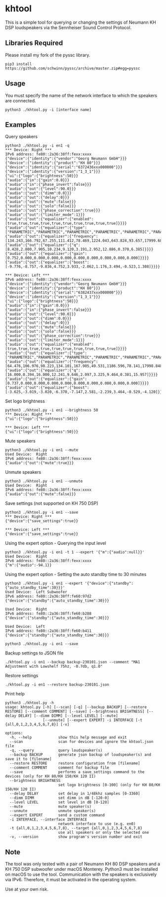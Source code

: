 # khtool
This is a simple tool for querying or changing the settings of Neumann KH DSP loudspeakers via the Sennheiser Sound Control Protocol. 

## Libraries Required

Please install my fork of the pyssc library.

`pip3 install https://github.com/schwinn/pyssc/archive/master.zip#egg=pyssc`

## Usage

You must specify the name of the network interface to which the speakers are connected.
```
python3 ./khtool.py -i [interface name]
```

## Examples

Query speakers

```
python3 ./khtool.py -i en1 -q
*** Device: Right ***
IPv6 address: fe80::2a36:38ff:fexx:xxxx
{"device":{"identity":{"vendor":"Georg Neumann GmbH"}}}
{"device":{"identity":{"product":"KH 80"}}}
{"device":{"identity":{"serial":"6372436xxx000000"}}}
{"device":{"identity":{"version":"1_3_1"}}}
{"ui":{"logo":{"brightness":50}}}
{"audio":{"in":{"gain":0.0}}}
{"audio":{"in":{"phase_invert":false}}}
{"audio":{"out":{"level":90.0}}}
{"audio":{"out":{"dimm":0.0}}}
{"audio":{"out":{"delay":0}}}
{"audio":{"out":{"mute":false}}}
{"audio":{"out":{"solo":false}}}
{"audio":{"out":{"phase_correction":true}}}
{"audio":{"out":{"limiter_mode":1}}}
{"audio":{"out":{"equalizer":{"enabled":[true,true,true,true,true,true,true,true,true,true]}}}}
{"audio":{"out":{"equalizer":{"type":["PARAMETRIC","PARAMETRIC","PARAMETRIC","PARAMETRIC","PARAMETRIC","PARAMETRIC","PARAMETRIC","PARAMETRIC","PARAMETRIC","PARAMETRIC"]}}}}
{"audio":{"out":{"equalizer":{"frequency":[134.243,166.792,67.255,111.412,78.469,1224.043,643.824,93.657,17999.688,51.878]}}}}
{"audio":{"out":{"equalizer":{"q":[8.428,2.800,7.905,10.234,9.120,3.191,2.952,12.886,0.370,6.385]}}}}
{"audio":{"out":{"equalizer":{"gain":[0.752,0.000,0.000,0.000,0.000,0.000,0.000,0.000,0.000,0.000]}}}}
{"audio":{"out":{"equalizer":{"boost":[-9.776,-8.757,-9.036,4.752,3.933,-2.062,1.176,3.494,-0.523,1.308]}}}}

*** Device: Left ***
IPv6 address: fe80::2a36:38ff:fexx:xxxx
{"device":{"identity":{"vendor":"Georg Neumann GmbH"}}}
{"device":{"identity":{"product":"KH 80"}}}
{"device":{"identity":{"serial":"6382437xxx000000"}}}
{"device":{"identity":{"version":"1_3_1"}}}
{"ui":{"logo":{"brightness":50}}}
{"audio":{"in":{"gain":0.0}}}
{"audio":{"in":{"phase_invert":false}}}
{"audio":{"out":{"level":90.0}}}
{"audio":{"out":{"dimm":0.0}}}
{"audio":{"out":{"delay":0}}}
{"audio":{"out":{"mute":false}}}
{"audio":{"out":{"solo":false}}}
{"audio":{"out":{"phase_correction":true}}}
{"audio":{"out":{"limiter_mode":1}}}
{"audio":{"out":{"equalizer":{"enabled":[true,true,true,true,true,true,true,true,true,true]}}}}
{"audio":{"out":{"equalizer":{"type":["PARAMETRIC","PARAMETRIC","PARAMETRIC","PARAMETRIC","PARAMETRIC","PARAMETRIC","PARAMETRIC","PARAMETRIC","PARAMETRIC","PARAMETRIC"]}}}}
{"audio":{"out":{"equalizer":{"frequency":[64.476,106.976,98.223,134.101,167.905,49.531,1186.596,78.141,17998.848,198.220]}}}}
{"audio":{"out":{"equalizer":{"q":[16.000,0.394,16.000,12.241,9.646,2.097,3.225,9.464,0.381,15.957]}}}}
{"audio":{"out":{"equalizer":{"gain":[0.737,0.000,0.000,0.000,0.000,0.000,0.000,0.000,0.000,0.000]}}}}
{"audio":{"out":{"equalizer":{"boost":[-3.625,-3.019,-3.020,-6.370,-7.147,2.581,-2.239,3.464,-0.529,-4.120]}}}}
```

Set logo brightness
```
python3 ./khtool.py -i en1 --brightness 50
*** Device: Right ***
{"ui":{"logo":{"brightness":50}}}

*** Device: Left ***
{"ui":{"logo":{"brightness":50}}}
```

Mute speakers
```
python3 ./khtool.py -i en1 --mute
Used Device:  Right
IPv6 address: fe80::2a36:38ff:fexx:xxxx
{"audio":{"out":{"mute":true}}}
```

Unmute speakers
```
python3 ./khtool.py -i en1 --unmute
Used Device:  Right
IPv6 address: fe80::2a36:38ff:fexx:xxxx
{"audio":{"out":{"mute":false}}}
```

Save settings (not supported on KH 750 DSP)
```
python3 ./khtool.py -i en1 --save         
*** Device: Right ***
{"device":{"save_settings":true}}

*** Device: Left ***
{"device":{"save_settings":true}}
```

Using the expert option - Querying the input level
``` 
python3 ./khtool.py -i en1 -t 1 --expert '{"m":{"audio":null}}'
Used Device:  Right
IPv6 address: fe80::2a36:38ff:fexx:xxxx
{"m":{"audio":-94.1}}
```

Using the expert option - Setting the auto standby time to 30 minutes
``` 
python3 ./khtool.py -i en1 --expert '{"device":{"standby":{"auto_standby_time":30}}}'
Used Device:  Left Subwoofer
IPv6 address: fe80::2a36:38ff:fe60:97d2
{"device":{"standby":{"auto_standby_time":30}}}

Used Device:  Right
IPv6 address: fe80::2a36:38ff:fe60:b288
{"device":{"standby":{"auto_standby_time":30}}}

Used Device:  Left
IPv6 address: fe80::2a36:38ff:fe60:b411
{"device":{"standby":{"auto_standby_time":30}}}

python3 ./khtool.py -i en1 --save
```

Backup settings to JSON file
```
./khtool.py -i en1 --backup backup-230101.json --comment "MA1 Adjustment with Lowshelf 75hz, -0.7db, q1.0"
```

Restore settings
```
./khtool.py -i en1 --restore backup-230101.json
```

Print help
```
python3 ./khtool.py -h
usage: khtool.py [-h] [--scan] [-q] [--backup BACKUP] [--restore RESTORE] [--comment COMMENT] [--save] [--brightness BRIGHTNESS] [--delay DELAY] [--dimm DIMM] [--level LEVEL] [--mute]
                 [--unmute] [--expert EXPERT] -i INTERFACE [-t {all,0,1,2,3,4,5,6,7,8}] [-v]

options:
  -h, --help            show this help message and exit
  --scan                scan for devices and ignore the khtool.json file
  -q, --query           query loudspeaker(s)
  --backup BACKUP       generate json backup of loudspeaker(s) and save it to [filename]
  --restore RESTORE     restore configuration from [filename]
  --comment COMMENT     comment for backup file
  --save                performs a save_settings command to the devices (only for KH 80/KH 150/KH 120 II)
  --brightness BRIGHTNESS
                        set logo brightness [0-100] (only for KH 80/KH 150/KH 120 II)
  --delay DELAY         set delay in 1/48khz samples [0-3360]
  --dimm DIMM           set dimm in dB [-120-0]
  --level LEVEL         set level in dB [0-120]
  --mute                mute speaker(s)
  --unmute              unmute speaker(s)
  --expert EXPERT       send a custom command
  -i INTERFACE, --interface INTERFACE
                        network interface to use (e.g. en0)
  -t {all,0,1,2,3,4,5,6,7,8}, --target {all,0,1,2,3,4,5,6,7,8}
                        use all speakers or only the selected one
  -v, --version         show program's version number and exit
```

## Note

The tool was only tested with a pair of Neumann KH 80 DSP speakers and a KH 750 DSP subwoofer under macOS Monterey. Python3 must be installed on macOS to use the tool. Communication with the speakers is exclusively via IPv6. Therefore, it must be activated in the operating system.

Use at your own risk. 
